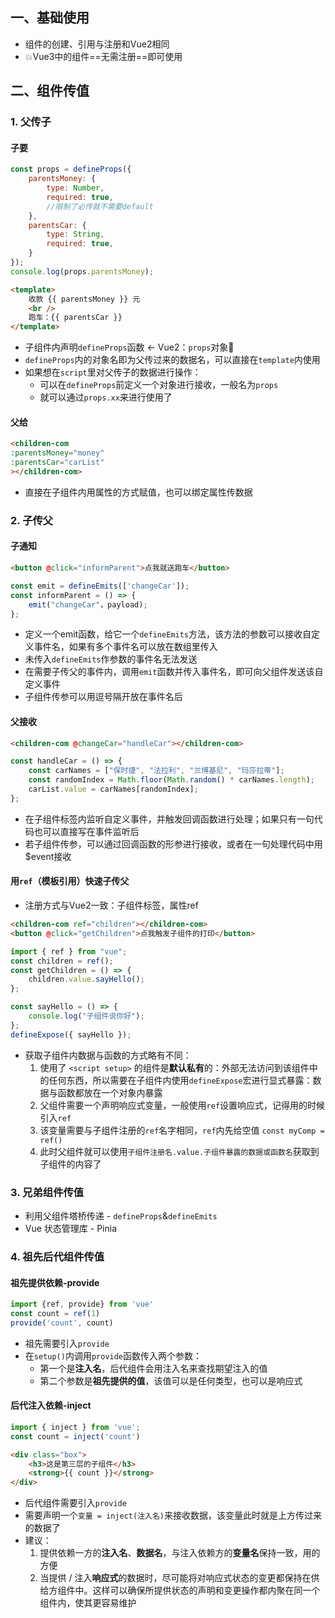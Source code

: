 ## 一、基础使用

- 组件的创建、引用与注册和Vue2相同
- 💥Vue3中的组件==无需注册==即可使用
## 二、组件传值

### 1. 父传子
#### 子要
```js
const props = defineProps({
	parentsMoney: {
		type: Number,
		required: true,
		//限制了必传就不需要default
	},
	parentsCar: {
		type: String,
		required: true,
	}
});
console.log(props.parentsMoney);

```

```html 
<template>
	收款 {{ parentsMoney }} 元
	<br />
	跑车：{{ parentsCar }}
</template>
```

- 子组件内声明`defineProps`函数 ← Vue2：`props`对象🤡
- `defineProps`内的对象名即为父传过来的数据名，可以直接在`template`内使用
- 如果想在`script`里对父传子的数据进行操作：
	- 可以在`defineProps`前定义一个对象进行接收，一般名为`props`
	- 就可以通过`props.xx`来进行使用了

#### 父给
```html
<children-com
:parentsMoney="money"
:parentsCar="carList"
></children-com>
```

- 直接在子组件内用属性的方式赋值，也可以绑定属性传数据

### 2. 子传父
#### 子通知
```html
<button @click="informParent">点我就送跑车</button>
```

```js
const emit = defineEmits(['changeCar']);
const informParent = () => {
	emit("changeCar"，payload);
};
```

- 定义一个emit函数，给它一个`defineEmits`方法，该方法的参数可以接收自定义事件名，如果有多个事件名可以放在数组里传入
- 未传入`defineEmits`作参数的事件名无法发送
- 在需要子传父的事件内，调用`emit`函数并传入事件名，即可向父组件发送该自定义事件
- 子组件传参可以用逗号隔开放在事件名后

#### 父接收
```html
<children-com @changeCar="handleCar"></children-com>
```

```js
const handleCar = () => {
	const carNames = ["保时捷", "法拉利", "兰博基尼", "玛莎拉蒂"];
	const randomIndex = Math.floor(Math.random() * carNames.length);
	carList.value = carNames[randomIndex];
};
```

- 在子组件标签内监听自定义事件，并触发回调函数进行处理；如果只有一句代码也可以直接写在事件监听后
- 若子组件传参，可以通过回调函数的形参进行接收，或者在一句处理代码中用$event接收

#### 用`ref`（模板引用）快速子传父

- 注册方式与Vue2一致：子组件标签，属性ref

```html title:"父组件-template"
<children-com ref="children"></children-com>
<button @click="getChildren">点我触发子组件的打印</button>
```

```js title:"父组件-script"
import { ref } from "vue";
const children = ref();
const getChildren = () => {
	children.value.sayHello();
};
```

```js title:"子组件-script"
const sayHello = () => {
	console.log("子组件说你好");
};
defineExpose({ sayHello });
```

- 获取子组件内数据与函数的方式略有不同：
	1. 使用了 `<script setup>` 的组件是**默认私有**的：外部无法访问到该组件中的任何东西，所以需要在子组件内使用`defineExpose`宏进行显式暴露：数据与函数都放在一个对象内暴露
	2. 父组件需要一个声明响应式变量，一般使用`ref`设置响应式，记得用的时候引入`ref`
	3. 该变量需要与子组件注册的`ref`名字相同，`ref`内先给空值
		   `const myComp = ref()`
	4. 此时父组件就可以使用`子组件注册名.value.子组件暴露的数据或函数名`获取到子组件的内容了

### 3. 兄弟组件传值
- 利用父组件塔桥传递 - `defineProps`&`defineEmits`
- Vue 状态管理库 - Pinia

### 4. 祖先后代组件传值
#### 祖先提供依赖-provide
```js
import {ref, provide} from 'vue'
const count = ref(1)
provide('count', count)
```

- 祖先需要引入`provide`
- 在`setup()`内调用`provide`函数传入两个参数：
	- 第一个是**注入名**，后代组件会用注入名来查找期望注入的值
	- 第二个参数是**祖先提供的值**，该值可以是任何类型，也可以是响应式

#### 后代注入依赖-inject
```js
import { inject } from 'vue';
const count = inject('count')
```

```html
<div class="box">
	<h3>这是第三层的子组件</h3>
	<strong>{{ count }}</strong>
</div>
```

- 后代组件需要引入`provide`
- 需要声明一个`变量 = inject(注入名)`来接收数据，该变量此时就是上方传过来的数据了
- 建议：
	1. 提供依赖一方的**注入名**、**数据名**，与注入依赖方的**变量名**保持一致，用的方便
	2. 当提供 / 注入**响应式**的数据时，尽可能将对响应式状态的变更都保持在供给方组件中。这样可以确保所提供状态的声明和变更操作都内聚在同一个组件内，使其更容易维护